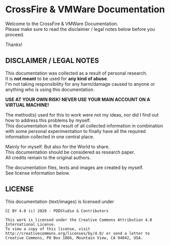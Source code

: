 # CrossFire & VMWare Documentation

Welcome to the CrossFire & VMWare Documentation.  
Please make sure to read the disclaimer / legal notes below before you proceed.  

Thanks!

## DISCLAIMER / LEGAL NOTES

This documentation was collected as a result of personal research.  
It is **not meant** to be used for **any kind of abuse**.  
I'm not taking responsibility for any harm/damage caused to anyone or anything who is using this documentation.  

**USE AT YOUR OWN RISK! NEVER USE YOUR MAIN ACCOUNT ON A VIRTUAL MACHINE!**

The method(s) used for this to work were not my ideas, nor did I find out how to address this problems by myself.  
This documentation is the result of all collected information in combination with some personal experimentation to finally have all the required information collected in one central place.  

Mainly for myself. But also for the World to share.  
This documentation should be considered as research paper.  
All credits remain to the original authors.  

The documentation files, texts and images are created by myself.  
See license information below.

## LICENSE

This documentation (text/images) is licensed under

```
CC BY 4.0 (c) 2020 - PDDStudio & Contributors

This work is licensed under the Creative Commons Attribution 4.0 International License.  
To view a copy of this license, visit http://creativecommons.org/licenses/by/4.0/ or send a letter to Creative Commons, PO Box 1866, Mountain View, CA 94042, USA.
```